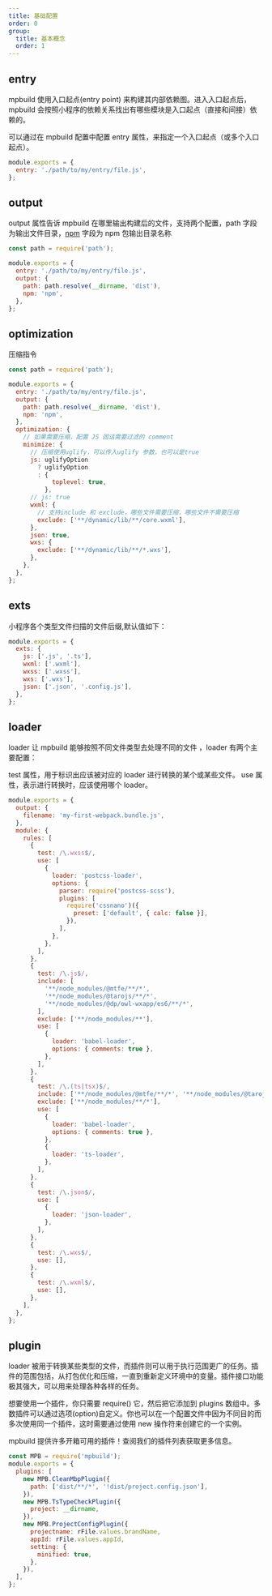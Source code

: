 ```yaml
---
title: 基础配置
order: 0
group:
  title: 基本概念
  order: 1
---
```


## entry

mpbuild 使用入口起点(entry point) 来构建其内部依赖图。进入入口起点后，mpbuild 会按照小程序的依赖关系找出有哪些模块是入口起点（直接和间接）依赖的。

可以通过在 mpbuild 配置中配置 entry 属性，来指定一个入口起点（或多个入口起点）。

```javascript
module.exports = {
  entry: './path/to/my/entry/file.js',
};
```

## output

output 属性告诉 mpbuild 在哪里输出构建后的文件，支持两个配置，path 字段为输出文件目录，[npm](./npm) 字段为 npm 包输出目录名称

```javascript
const path = require('path');

module.exports = {
  entry: './path/to/my/entry/file.js',
  output: {
    path: path.resolve(__dirname, 'dist'),
    npm: 'npm',
  },
};
```

## optimization

压缩指令

```javascript
const path = require('path');

module.exports = {
  entry: './path/to/my/entry/file.js',
  output: {
    path: path.resolve(__dirname, 'dist'),
    npm: 'npm',
  },
  optimization: {
    // 如果需要压缩，配置 JS 固话需要过滤的 comment
    minimize: {
      // 压缩使用uglify，可以传入uglify 参数，也可以是true
      js: uglifyOption
        ? uglifyOption
        : {
            toplevel: true,
          },
      // js: true
      wxml: {
        // 支持include 和 exclude，哪些文件需要压缩，哪些文件不需要压缩
        exclude: ['**/dynamic/lib/**/core.wxml'],
      },
      json: true,
      wxs: {
        exclude: ['**/dynamic/lib/**/*.wxs'],
      },
    },
  },
};
```

## exts

小程序各个类型文件扫描的文件后缀,默认值如下：

```javascript
module.exports = {
  exts: {
    js: ['.js', '.ts'],
    wxml: ['.wxml'],
    wxss: ['.wxss'],
    wxs: ['.wxs'],
    json: ['.json', '.config.js'],
  },
};
```

## loader

loader 让 mpbuild 能够按照不同文件类型去处理不同的文件 ，loader 有两个主要配置：

test 属性，用于标识出应该被对应的 loader 进行转换的某个或某些文件。
use 属性，表示进行转换时，应该使用哪个 loader。

```javascript
module.exports = {
  output: {
    filename: 'my-first-webpack.bundle.js',
  },
  module: {
    rules: [
      {
        test: /\.wxss$/,
        use: [
          {
            loader: 'postcss-loader',
            options: {
              parser: require('postcss-scss'),
              plugins: [
                require('cssnano')({
                  preset: ['default', { calc: false }],
                }),
              ],
            },
          },
        ],
      },
      {
        test: /\.js$/,
        include: [
          '**/node_modules/@mtfe/**/*',
          '**/node_modules/@tarojs/**/*',
          '**/node_modules/@dp/owl-wxapp/es6/**/*',
        ],
        exclude: ['**/node_modules/**'],
        use: [
          {
            loader: 'babel-loader',
            options: { comments: true },
          },
        ],
      },
      {
        test: /\.(ts|tsx)$/,
        include: ['**/node_modules/@mtfe/**/*', '**/node_modules/@tarojs/**/*'],
        exclude: ['**/node_modules/**/*'],
        use: [
          {
            loader: 'babel-loader',
            options: { comments: true },
          },
          {
            loader: 'ts-loader',
          },
        ],
      },
      {
        test: /\.json$/,
        use: [
          {
            loader: 'json-loader',
          },
        ],
      },
      {
        test: /\.wxs$/,
        use: [],
      },
      {
        test: /\.wxml$/,
        use: [],
      },
    ],
  },
};
```

## plugin

loader 被用于转换某些类型的文件，而插件则可以用于执行范围更广的任务。插件的范围包括，从打包优化和压缩，一直到重新定义环境中的变量。插件接口功能极其强大，可以用来处理各种各样的任务。

想要使用一个插件，你只需要 require() 它，然后把它添加到 plugins 数组中。多数插件可以通过选项(option)自定义。你也可以在一个配置文件中因为不同目的而多次使用同一个插件，这时需要通过使用 new 操作符来创建它的一个实例。

mpbuild 提供许多开箱可用的插件！查阅我们的插件列表获取更多信息。

```javascript
const MPB = require('mpbuild');
module.exports = {
  plugins: [
    new MPB.CleanMbpPlugin({
      path: ['dist/**/*', '!dist/project.config.json'],
    }),
    new MPB.TsTypeCheckPlugin({
      project: __dirname,
    }),
    new MPB.ProjectConfigPlugin({
      projectname: rFile.values.brandName,
      appId: rFile.values.appId,
      setting: {
        minified: true,
      },
    }),
  ],
};
```
